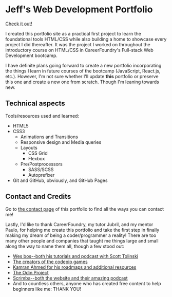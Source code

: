 # Jeff's Web Development Portfolio

[Check it out!](https://jeffellingham.github.io)

I created this portfolio site as a practical first project to learn the foundational tools HTML/CSS while also building a home to showcase every project I did thereafter. It was the project I worked on throughout the introductory course on HTML/CSS in CareerFoundry's Full-stack Web Development bootcamp. 

I have definite plans going forward to create a new portfolio incorporating the things I learn in future courses of the bootcamp (JavaScript, React.js, etc.). However, I'm not sure whether I'll update **this** portfolio or preserve this one and create a new one from scratch. Though I'm leaning towards new.

## Technical aspects

Tools/resources used and learned:
- HTML5
- CSS3
  - Animations and Transitions
  - Responsive design and Media queries
  - Layouts
    - CSS Grid
    - Flexbox
  - Pre/Postprocessors
    - SASS/SCSS
    - Autoprefixer
- Git and GitHub, obviously, and GitHub Pages

## Contact and Credits

Go to [the contact page](https://jeffellingham.github.io) of this portfolio to find all the ways you can contact me!

Lastly, I'd like to thank CareerFoundry, my tutor Jubril, and my mentor Paulo, for helping me create this portfolio and take the first step in finally making my dream of being a coder/programmer a reality! 
There are too many other people and companies that taught me things large and small along the way to name them all, though a few stood out:

- [Wes bos--both his tutorials and podcast with Scott Tolinski](https://wesbos.com/courses)
- [The creators of the codepip games](https://codepip.com)
- [Kamran Ahmed for his roadmaps and additional resources](https://github.com/kamranahmedse/developer-roadmap)
- [The Odin Project](https://www.theodinproject.com/)
- [Scrimba--both the website and their amazing podcast](https://scrimba.com)
- And to countless others, anyone who has created free content to help beginners like me: THANK YOU!
